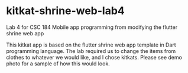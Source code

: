 # kitkat-shrine-web-lab4
Lab 4 for CSC 184 Mobile app programming from modifying the flutter shrine web app

This kitkat app is based on the flutter shrine web app template in Dart programming language. The lab required us to change the items from clothes to whatever we would like, and I chose kitkats. Please see demo photo for a sample of how this would look.
